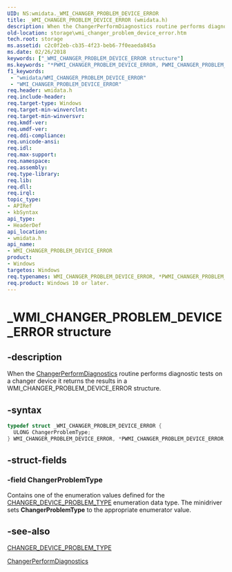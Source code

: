 ```yaml
---
UID: NS:wmidata._WMI_CHANGER_PROBLEM_DEVICE_ERROR
title: _WMI_CHANGER_PROBLEM_DEVICE_ERROR (wmidata.h)
description: When the ChangerPerformDiagnostics routine performs diagnostic tests on a changer device it returns the results in a WMI_CHANGER_PROBLEM_DEVICE_ERROR structure.
old-location: storage\wmi_changer_problem_device_error.htm
tech.root: storage
ms.assetid: c2c0f2eb-cb35-4f23-beb6-7f0eaeda845a
ms.date: 02/26/2018
keywords: ["_WMI_CHANGER_PROBLEM_DEVICE_ERROR structure"]
ms.keywords: "*PWMI_CHANGER_PROBLEM_DEVICE_ERROR, PWMI_CHANGER_PROBLEM_DEVICE_ERROR, PWMI_CHANGER_PROBLEM_DEVICE_ERROR structure pointer [Storage Devices], WMI_CHANGER_PROBLEM_DEVICE_ERROR, WMI_CHANGER_PROBLEM_DEVICE_ERROR structure [Storage Devices], _WMI_CHANGER_PROBLEM_DEVICE_ERROR, storage.wmi_changer_problem_device_error, structs-changer_0d8bac8e-b24c-4ff8-948e-0dd55b5624f0.xml, wmidata/PWMI_CHANGER_PROBLEM_DEVICE_ERROR, wmidata/WMI_CHANGER_PROBLEM_DEVICE_ERROR"
f1_keywords:
 - "wmidata/WMI_CHANGER_PROBLEM_DEVICE_ERROR"
 - "WMI_CHANGER_PROBLEM_DEVICE_ERROR"
req.header: wmidata.h
req.include-header:
req.target-type: Windows
req.target-min-winverclnt:
req.target-min-winversvr:
req.kmdf-ver:
req.umdf-ver:
req.ddi-compliance:
req.unicode-ansi:
req.idl:
req.max-support:
req.namespace:
req.assembly:
req.type-library:
req.lib:
req.dll:
req.irql:
topic_type:
- APIRef
- kbSyntax
api_type:
- HeaderDef
api_location:
- wmidata.h
api_name:
- WMI_CHANGER_PROBLEM_DEVICE_ERROR
product:
- Windows
targetos: Windows
req.typenames: WMI_CHANGER_PROBLEM_DEVICE_ERROR, *PWMI_CHANGER_PROBLEM_DEVICE_ERROR
req.product: Windows 10 or later.
---
```


# _WMI_CHANGER_PROBLEM_DEVICE_ERROR structure


## -description


When the <a href="..\mcd\nf-mcd-changerperformdiagnostics.md">ChangerPerformDiagnostics</a> routine performs diagnostic tests on a changer device it returns the results in a WMI_CHANGER_PROBLEM_DEVICE_ERROR structure.


## -syntax


```cpp
typedef struct _WMI_CHANGER_PROBLEM_DEVICE_ERROR {
  ULONG ChangerProblemType;
} WMI_CHANGER_PROBLEM_DEVICE_ERROR, *PWMI_CHANGER_PROBLEM_DEVICE_ERROR;
```


## -struct-fields




### -field ChangerProblemType

Contains one of the enumeration values defined for the <a href="..\ntddchgr\ne-ntddchgr-_changer_device_problem_type.md">CHANGER_DEVICE_PROBLEM_TYPE</a> enumeration data type. The minidriver sets <b>ChangerProblemType</b> to the appropriate enumerator value.


## -see-also

<a href="..\ntddchgr\ne-ntddchgr-_changer_device_problem_type.md">CHANGER_DEVICE_PROBLEM_TYPE</a>



<a href="..\mcd\nf-mcd-changerperformdiagnostics.md">ChangerPerformDiagnostics</a>



 

 


